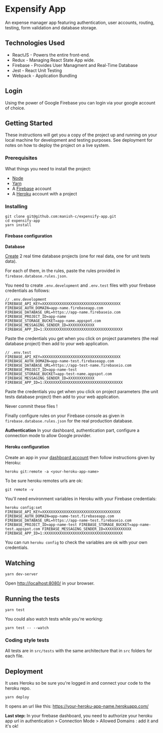 # Expensify App

An expense manager app featuring authentication, user accounts, routing, testing, form validation and database storage.


## Technologies Used
* ReactJS - Powers the entire front-end.
* Redux - Managing React State App wide.
* Firebase - Provides User Managment and Real-Time Database
* Jest - React Unit Testing
* Webpack - Application Bundling

## Login
Using the power of Google Firebase you can login via your google account of choice.


## Getting Started

These instructions will get you a copy of the project up and running on your local machine for development and testing purposes. 
See deployment for notes on how to deploy the project on a live system.

### Prerequisites

What things you need to install the project:
- [Node](https://nodejs.org/en/)
- [Yarn](https://yarnpkg.com/)
- A [Firebase](https://firebase.google.com/) account
- A [Heroku](https://www.heroku.com/) account with a project


### Installing

```
git clone git@github.com:manish-c/expensify-app.git
cd expensify-app
yarn install
```

#### Firebase configuration

**Database**

[Create](https://console.firebase.google.com/) 2 real time database projects (one for real data, one for unit tests data). 

For each of them, in the rules, paste the rules provided in `firebase.database.rules.json`.


You need to create `.env.development` and `.env.test` files with your firebase credentials as follows:

```
// .env.development
FIREBASE_API_KEY=XXXXXXXXXXXXXXXXXXXXXXXXXXXXXXXXXXXX
FIREBASE_AUTH_DOMAIN=app-name.firebaseapp.com
FIREBASE_DATABASE_URL=https://app-name.firebaseio.com
FIREBASE_PROJECT_ID=app-name
FIREBASE_STORAGE_BUCKET=app-name.appspot.com
FIREBASE_MESSAGING_SENDER_ID=XXXXXXXXXXXX
FIREBASE_APP_ID=1:XXXXXXXXXXXXXXXXXXXXXXXXXXXXXXXXXXXX
```
Paste the credentials you get when you click on project parameters (the real database project) then add to your web application.

```
// .env.test
FIREBASE_API_KEY=XXXXXXXXXXXXXXXXXXXXXXXXXXXXXXXXXXXX
FIREBASE_AUTH_DOMAIN=app-name-test.firebaseapp.com
FIREBASE_DATABASE_URL=https://app-test-name.firebaseio.com
FIREBASE_PROJECT_ID=app-name-test
FIREBASE_STORAGE_BUCKET=app-test-name.appspot.com
FIREBASE_MESSAGING_SENDER_ID=XXXXXXXXXXXX
FIREBASE_APP_ID=1:XXXXXXXXXXXXXXXXXXXXXXXXXXXXXXXXXXXX
```
Paste the credentials you get when you click on project parameters (the unit tests database project) then add to your web application.

Never commit these files !

Finally configure rules on your Firebase console as given in `firebase.database.rules.json` for the real production database.

**Authentication**
In your dashboard, authentication part, configure a connection mode to allow Google provider.


#### Heroku configuration
Create an app in your [dashboard account](https://dashboard.heroku.com/) then follow instructions given by Heroku: 

```
heroku git:remote -a <your-heroku-app-name>
```

To be sure heroku remotes urls are ok:
```
git remote -v 
```

You'll need environment variables in Heroku with your Firebase credentials:

```
heroku config:set FIREBASE_API_KEY=XXXXXXXXXXXXXXXXXXXXXXXXXXXXXXXXXXXX FIREBASE_AUTH_DOMAIN=app-name-test.firebaseapp.com FIREBASE_DATABASE_URL=https://app-name-test.firebaseio.com FIREBASE_PROJECT_ID=app-name-test FIREBASE_STORAGE_BUCKET=app-name-test.appspot.com FIREBASE_MESSAGING_SENDER_ID=XXXXXXXXXXXX FIREBASE_APP_ID=1:XXXXXXXXXXXXXXXXXXXXXXXXXXXXXXXXXXXX
```
You can run `heroku config` to check the variables are ok with your own credentials.


## Watching

```
yarn dev-server
```
Open [http://localhost:8080/](http://localhost:8080/) in your browser.


## Running the tests
```
yarn test
```
You could also watch tests while you're working:
```
yarn test -- --watch
```

### Coding style tests

All tests are in `src/tests` with the same architecture that in `src` folders for each file.


## Deployment

It uses Heroku so be sure you're logged in and connect your code to the heroku repo.

```
yarn deploy
```

It opens an url like this: https://your-heroku-app-name.herokuapp.com/

**Last step:**
In your firebase dashboard, you need to authorize your heroku app url in authentication > Connection Mode > Allowed Domains :
add it and it's ok!
